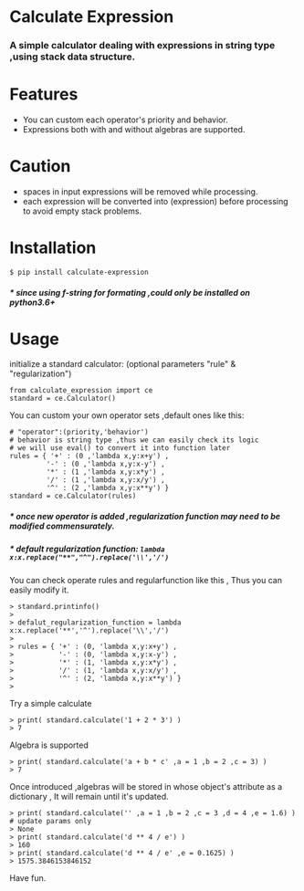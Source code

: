 # Calculate Expression
### A simple calculator dealing with expressions in string type ,using stack data structure.

# Features

 - You can custom each operator's priority and behavior.
 - Expressions both with and without algebras are supported.
 
# Caution

 - spaces in input expressions will be removed while processing.
 - each expression will be converted into (expression) before processing to avoid empty stack problems.

# Installation

    $ pip install calculate-expression

#####   \* since using f-string for formating ,could only be installed on python3.6+

# Usage

initialize a standard calculator:
(optional parameters "rule" & "regularization")

    from calculate_expression import ce
    standard = ce.Calculator()

You can custom your own operator sets ,default ones like this:

    # "operator":(priority,'behavior')
    # behavior is string type ,thus we can easily check its logic
    # we will use eval() to convert it into function later
    rules = { '+' : (0 ,'lambda x,y:x+y') ,
             '-' : (0 ,'lambda x,y:x-y') ,
             '*' : (1 ,'lambda x,y:x*y') ,
             '/' : (1 ,'lambda x,y:x/y') , 
             '^' : (2 ,'lambda x,y:x**y') }
    standard = ce.Calculator(rules)
    

#####   \* once new operator is added ,regularization function may need to be modified commensurately.
#####   \* default regularization function: `lambda x:x.replace("**","^").replace('\\','/')`

You can check operate rules and regularfunction like this ,
Thus you can easily modify it.

    > standard.printinfo()
    > 
    > defalut_regularization_function = lambda x:x.replace('**','^').replace('\\','/')
    > 
    > rules = { '+' : (0, 'lambda x,y:x+y') ,
    >           '-' : (0, 'lambda x,y:x-y') ,
    >           '*' : (1, 'lambda x,y:x*y') ,
    >           '/' : (1, 'lambda x,y:x/y') ,
    >           '^' : (2, 'lambda x,y:x**y') }
    >

Try a simple calculate

    > print( standard.calculate('1 + 2 * 3') )
    > 7

Algebra is supported

    > print( standard.calculate('a + b * c' ,a = 1 ,b = 2 ,c = 3) )
    > 7

Once introduced ,algebras will be stored in whose object's attribute as a dictionary ,
It will remain until it's updated.

    > print( standard.calculate('' ,a = 1 ,b = 2 ,c = 3 ,d = 4 ,e = 1.6) ) # update params only 
    > None
    > print( standard.calculate('d ** 4 / e') )
    > 160
    > print( standard.calculate('d ** 4 / e' ,e = 0.1625) )
    > 1575.3846153846152

Have fun.
